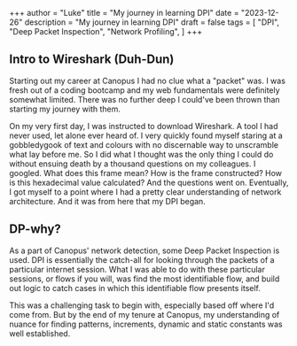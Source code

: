 +++
author = "Luke"
title = "My journey in learning DPI"
date = "2023-12-26"
description = "My journey in learning DPI"
draft = false
tags = [
    "DPI",
    "Deep Packet Inspection",
    "Network Profiling",
]
+++

## Intro to Wireshark (Duh-Dun)

Starting out my career at Canopus I had no clue what a "packet" was. I was fresh
out of a coding bootcamp and my web fundamentals were definitely somewhat
limited. There was no further deep I could've been thrown than starting my
journey with them.

On my very first day, I was instructed to download Wireshark. A tool I had never
used, let alone ever heard of. I very quickly found myself staring at a
gobbledygook of text and colours with no discernable way to unscramble what lay
before me. So I did what I thought was the only thing I could do without ensuing
death by a thousand questions on my colleagues. I googled. What does this frame
mean? How is the frame constructed? How is this hexadecimal value calculated?
And the questions went on. Eventually, I got myself to a point where I had a
pretty clear understanding of network architecture. And it was from here that
my DPI began.

## DP-why?

As a part of Canopus' network detection, some Deep Packet Inspection is used.
DPI is essentially the catch-all for looking through the packets of a particular
internet session. What I was able to do with these particular sessions, or flows
if you will, was find the most identifiable flow, and build out logic to catch
cases in which this identifiable flow presents itself.

This was a challenging task to begin with, especially based off where I'd come
from. But by the end of my tenure at Canopus, my understanding of nuance for
finding patterns, increments, dynamic and static constants was well established.
